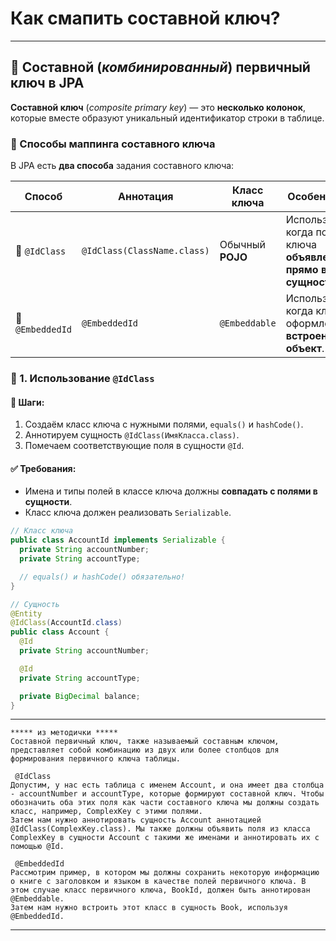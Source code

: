 # Как смапить составной ключ?

---
## 🔐 Составной (*комбинированный*) первичный ключ в JPA
**Составной ключ** (_composite primary key_) — это **несколько колонок**, которые вместе образуют уникальный идентификатор строки в таблице.

### 🧭 Способы маппинга составного ключа
В JPA есть **два способа** задания составного ключа:

|**Способ**|**Аннотация**|**Класс ключа**|**Особенности**|
|---|---|---|---|
|🔹 `@IdClass`|`@IdClass(ClassName.class)`|Обычный **POJO**|Используется, когда поля ключа **объявлены прямо в сущности**.|
|🔹 `@EmbeddedId`|`@EmbeddedId`|`@Embeddable`|Используется, когда ключ оформлен как **встроенный объект**.|

### 🧩 1. Использование `@IdClass`
#### 📌 Шаги:
1. Создаём класс ключа с нужными полями, `equals()` и `hashCode()`.
2. Аннотируем сущность `@IdClass(ИмяКласса.class)`.
3. Помечаем соответствующие поля в сущности `@Id`.
#### ✅ Требования:
- Имена и типы полей в классе ключа должны **совпадать с полями в сущности**.
- Класс ключа должен реализовать `Serializable`.

```java
// Класс ключа
public class AccountId implements Serializable {
  private String accountNumber;
  private String accountType;

  // equals() и hashCode() обязательно!
}

// Сущность
@Entity
@IdClass(AccountId.class)
public class Account {
  @Id
  private String accountNumber;

  @Id
  private String accountType;

  private BigDecimal balance;
}
```

---

```
***** из методички *****
Составной первичный ключ, также называемый составным ключом, представляет собой комбинацию из двух или более столбцов для формирования первичного ключа таблицы.

 @IdClass
Допустим, у нас есть таблица с именем Account, и она имеет два столбца - accountNumber и accountType, которые формируют составной ключ. Чтобы обозначить оба этих поля как части составного ключа мы должны создать класс, например, ComplexKey с этими полями.
Затем нам нужно аннотировать сущность Account аннотацией @IdClass(ComplexKey.class). Мы также должны объявить поля из класса ComplexKey в сущности Account с такими же именами и аннотировать их с помощью @Id.

 @EmbeddedId
Рассмотрим пример, в котором мы должны сохранить некоторую информацию о книге с заголовком и языком в качестве полей первичного ключа. В этом случае класс первичного ключа, BookId, должен быть аннотирован @Embeddable.
Затем нам нужно встроить этот класс в сущность Book, используя @EmbeddedId.
```

---
